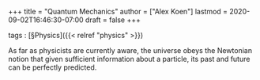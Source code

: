+++
title = "Quantum Mechanics"
author = ["Alex Koen"]
lastmod = 2020-09-02T16:46:30-07:00
draft = false
+++

tags
: [§Physics]({{< relref "physics" >}})


As far as physicists are currently aware, the universe obeys the Newtonian notion that given sufficient information about a particle, its past and future can be perfectly predicted.
